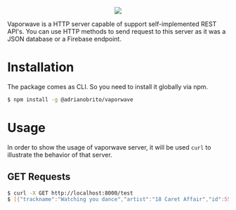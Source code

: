 <p align="center"><img src ="https://raw.githubusercontent.com/adrianobrito/vaporwave/master/vaporwave_logo.png" /></p>

Vaporwave is a HTTP server capable of support self-implemented REST API's. You can use HTTP methods to send request to this server as it was a JSON database or a Firebase endpoint. 

# Installation
The package comes as CLI. So you need to install it globally via npm.

```sh
$ npm install -g @adrianobrito/vaporwave 
```

# Usage
In order to show the usage of vaporwave server, it will be used `curl` to illustrate the behavior of that server.

## GET Requests 
```sh
$ curl -X GET http://localhost:8000/test
$ [{"trackname":"Watching you dance","artist":"18 Caret Affair","id":55396},{"trackname":"Midnight","artist":"Luxury Elite","id":86061}]
```
